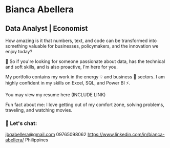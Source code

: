 # Bianca Abellera


## Data Analyst | Economist

How amazing is it that numbers, text, and code can be transformed into something valuable for businesses, policymakers, and the innovation we enjoy today? 

👀 So if you're looking for someone passionate about data, has the technical and soft skills, and is also proactive, I'm here for you.

My portfolio contains my work in the energy 💡 and business 💼 sectors. I am highly confident in my skills on Excel, SQL, and Power BI ⚡.

You may view my resume here (INCLUDE LINK)

Fun fact about me: I love getting out of my comfort zone, solving problems, traveling, and watching movies. 

### 📩 Let's chat:
jbqabellera@gmail.com
09765098062
https://www.linkedin.com/in/bianca-abellera/
Philippines
